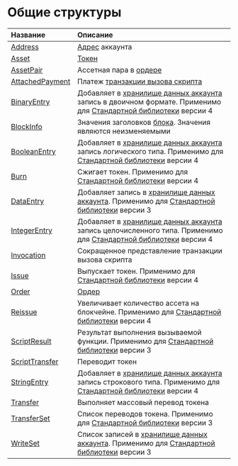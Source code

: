 # Общие структуры

| Название | Описание |
| :--- | :--- |
| [Address](/ru/ride/structures/common-structures/address) | [Адрес](/ru/blockchain/account/address) аккаунта |
| [Asset](/ru/ride/structures/common-structures/asset) | [Токен](/ru/blockchain/token) |
| [AssetPair](/ru/ride/structures/common-structures/asset-pair) | Ассетная пара в [ордере](/ru/blockchain/order) |
| [AttachedPayment](/ru/ride/structures/common-structures/attached-payment) | Платеж [транзакции вызова скрипта](/ru/blockchain/transaction-type/invoke-script-transaction) |
| [BinaryEntry](/ru/ride/structures/script-actions/binary-entry) | Добавляет в [хранилище данных аккаунта](/ru/blockchain/account/account-data-storage) запись в двоичном формате. Применимо для [Стандартной библиотеки](/ru/ride/script/standard-library) версии 4 |
| [BlockInfo](/ru/ride/structures/common-structures/block-info) | Значения заголовков [блока](/ru/blockchain/block). Значения являются неизменяемыми |
| [BooleanEntry](/ru/ride/structures/script-actions/boolean-entry) | Добавляет в [хранилище данных аккаунта](/ru/blockchain/account/account-data-storage) запись логического типа. Применимо для [Стандартной библиотеки](/ru/ride/script/standard-library) версии 4 |
| [Burn](/ru/ride/structures/script-actions/burn) | Сжигает токен. Применимо для [Стандартной библиотеки](/ru/ride/script/standard-library) версии 4 |
| [DataEntry](/ru/ride/structures/script-actions/data-entry) | Добавляет запись в [хранилище данных аккаунта](/ru/blockchain/account/account-data-storage). Применимо для [Стандартной библиотеки](/ru/ride/script/standard-library) версии 3 |
| [IntegerEntry](/ru/ride/structures/script-actions/int-entry) | Добавляет в [хранилище данных аккаунта](/ru/blockchain/account/account-data-storage) запись целочисленного типа. Применимо для [Стандартной библиотеки](/ru/ride/script/standard-library) версии 4 |
| [Invocation](/ru/ride/structures/common-structures/invocation) | Сокращенное представление транзакции вызова скрипта |
| [Issue](/ru/ride/structures/common-structures/issue) | Выпускает токен. Применимо для [Стандартной библиотеки](/ru/ride/script/standard-library) версии 4 |
| [Order](/ru/ride/structures/common-structures/order) | [Oрдер](/ru/blockchain/order) |
| [Reissue](/ru/ride/structures/script-actions/reissue) | Увеличивает количество ассета на блокчейне. Применимо для [Стандартной библиотеки](/ru/ride/script/standard-library) версии 4 |
| [ScriptResult](/ru/ride/structures/script-results/script-result) | Результат выполнения вызываемой функции. Применимо для [Стандартной библиотеки](/ru/ride/script/standard-library) версии 3 |
| [ScriptTransfer](/ru/ride/structures/script-actions/script-transfer) | Переводит токен |
| [StringEntry](/ru/ride/structures/script-actions/string-entry) | Добавляет в [хранилище данных аккаунта](/ru/blockchain/account/account-data-storage) запись строкового типа. Применимо для [Стандартной библиотеки](/ru/ride/script/standard-library) версии 4 |
| [Transfer](/ru/ride/structures/common-structures/transfer) | Выполняет массовый перевод токена |
| [TransferSet](/ru/ride/structures/script-results/transfer-set) | Список переводов токена. Применимо для [Стандартной библиотеки](/ru/ride/script/standard-library) версии 3 |
| [WriteSet](/ru/ride/structures/script-results/write-set) | Список записей в [хранилище данных аккаунта](/ru/blockchain/account/account-data-storage). Применимо для [Стандартной библиотеки](/ru/ride/script/standard-library) версии 3 |
